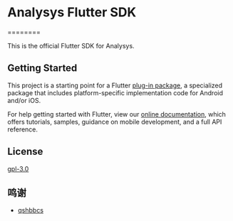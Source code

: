 # Analysys Flutter SDK

========

This is the official Flutter SDK for Analysys.


## Getting Started

This project is a starting point for a Flutter
[plug-in package](https://flutter.dev/developing-packages/),
a specialized package that includes platform-specific implementation code for
Android and/or iOS.

For help getting started with Flutter, view our 
[online documentation](https://flutter.dev/docs), which offers tutorials, 
samples, guidance on mobile development, and a full API reference.

## License

[gpl-3.0](https://www.gnu.org/licenses/gpl-3.0.txt)


## 鸣谢

 * [qshbbcs](https://github.com/qshbbcs/argo-sdk-flutter)
